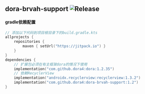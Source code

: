 dora-brvah-support
![Release](https://jitpack.io/v/dora4/dora-brvah-support.svg)
--------------------------------

#### gradle依赖配置

```kotlin
// 添加以下代码到项目根目录下的build.gradle.kts
allprojects {
    repositories {
        maven { setUrl("https://jitpack.io") }
    }
}
dependencies {
    // 扩展包必须在有主框架dora的情况下使用
    implementation("com.github.dora4:dora:1.2.35")
    // 依赖RecyclerView
    implementation("androidx.recyclerview:recyclerview:1.3.2")
    implementation("com.github.dora4:dora-brvah-support:1.2")
}
```
